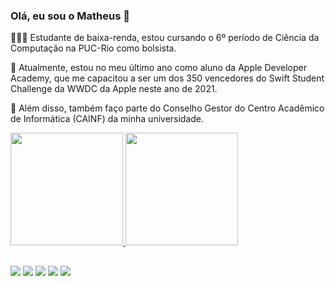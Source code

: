 ### Olá, eu sou o Matheus 👋

👨🏻‍💻 Estudante de baixa-renda, estou cursando o 6º período de Ciência da Computação na PUC-Rio como bolsista. 

🍎 Atualmente, estou no meu último ano como aluno da Apple Developer Academy, que me capacitou a ser um dos 350 vencedores do Swift Student Challenge da WWDC da Apple neste ano de 2021.

👥 Além disso, também faço parte do Conselho Gestor do Centro Acadêmico de Informática (CAINF) da minha universidade.

<div>
  <a href="https://github.com/matheussmoreira">
  <img height="180em" src="https://github-readme-stats.vercel.app/api?username=matheussmoreira&show_icons=true&theme=dracula&include_all_commits=true&count_private=true"/>
  <img height="180em" src="https://github-readme-stats.vercel.app/api/top-langs/?username=matheussmoreira&layout=compact&langs_count=7&theme=dracula"/>
</div>
  
## 
 
<div>
  <a href="https://www.instagram.com/matheusmoreiraz/" target="_blank"><img src="https://img.shields.io/badge/Instagram-E4405F?style=for-the-badge&logo=instagram&logoColor=white"></a>
  <a href="https://twitter.com/matheussam10" target="_blank"><img src="https://img.shields.io/badge/Twitter-1DA1F2?style=for-the-badge&logo=twitter&logoColor=white"></a>
  <a href="https://www.linkedin.com/in/matheus-s-moreira-86b2a8177/" target="_blank"><img src="https://img.shields.io/badge/LinkedIn-0077B5?style=for-the-badge&logo=linkedin&logoColor=white"></a>
  <a href="https://medium.com/@matheusmoreiraz" target="_blank"><img src="https://img.shields.io/badge/Medium-12100E?style=for-the-badge&logo=medium&logoColor=white"></a>
  <a href="https://www.youtube.com/channel/UCAaS2frABvmP_cZD5OHtG1g" target="_blank"><img src="https://img.shields.io/badge/YouTube-FF0000?style=for-the-badge&logo=youtube&logoColor=white"></a>
</div>
